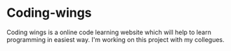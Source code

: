 # Coding-wings

Coding wings is a online code learning website which will help to learn programming in easiest way. I'm working on this project with my collegues. 
